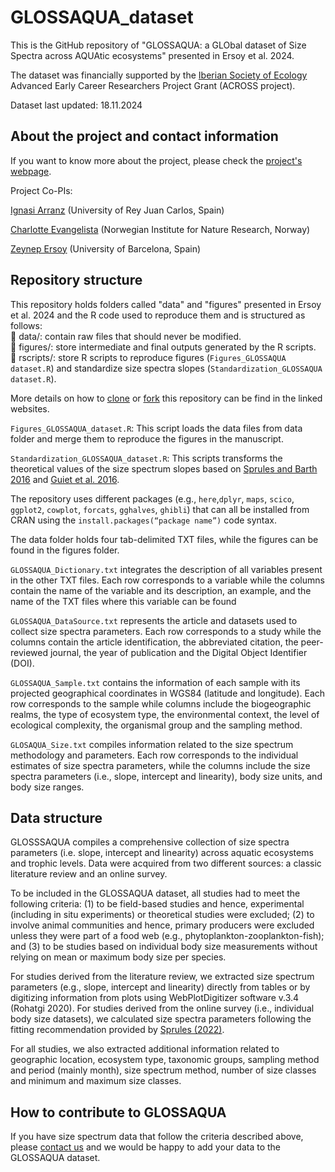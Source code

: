 # GLOSSAQUA_dataset

This is the GitHub repository of "GLOSSAQUA: a GLObal dataset of Size Spectra across AQUAtic ecosystems" presented in Ersoy et al. 2024.

The dataset was financially supported by the [Iberian Society of Ecology](https://www.sibecol.org/en/) Advanced Early Career Researchers Project Grant (ACROSS project).

Dataset last updated: 18.11.2024


## About the project and contact information

If you want to know more about the project, please check the [project's webpage](https://across.netlify.app/).

Project Co-PIs: 

<a href="https://www.ignasiarranz.com/" target="_blank">Ignasi Arranz</a> (University of Rey Juan Carlos, Spain)

<a href="https://charlotteevangelista.weebly.com/" target="_blank">Charlotte Evangelista</a> (Norwegian Institute for Nature Research, Norway)

<a href="https://zeynepersoy.com/" target="_blank">Zeynep Ersoy</a> (University of Barcelona, Spain)


## Repository structure

This repository holds folders called "data" and "figures" presented in Ersoy et al. 2024 and the R code used to reproduce them and is structured as follows:  
📁 data/: contain raw files that should never be modified.  
📁 figures/: store intermediate and final outputs generated by the R scripts.    
📁 rscripts/: store R scripts to reproduce figures (`Figures_GLOSSAQUA dataset.R`) and standardize size spectra slopes (`Standardization_GLOSSAQUA dataset.R`).

More details on how to [clone](https://docs.github.com/en/repositories/creating-and-managing-repositories/cloning-a-repository) or [fork](https://docs.github.com/en/pull-requests/collaborating-with-pull-requests/working-with-forks/fork-a-repo) this repository can be find in the linked websites.

`Figures_GLOSSAQUA_dataset.R`: This script loads the data files from data folder and merge them to reproduce the figures in the manuscript.

`Standardization_GLOSSAQUA_dataset.R`: This scripts transforms the theoretical values of the size spectrum slopes based on [Sprules and Barth 2016](https://cdnsciencepub.com/doi/abs/10.1139/cjfas-2015-0115) and [Guiet et al. 2016](https://www.sciencedirect.com/science/article/abs/pii/S0304380016301958).

The repository uses different packages (e.g., `here`,`dplyr`, `maps`, `scico`, `ggplot2`, `cowplot`, `forcats`, `gghalves`, `ghibli`) that can all be installed from CRAN using the `install.packages(“package name”)` code syntax.

The data folder holds four tab-delimited TXT files, while the figures can be found in the figures folder.

`GLOSSAQUA_Dictionary.txt`  integrates the description of all variables present in the other TXT files. Each row corresponds to a variable while the columns contain the name of the variable and its description, an example, and the name of the TXT files where this variable can be found

`GLOSSAQUA_DataSource.txt` represents the article and datasets used to collect size spectra parameters. Each row corresponds to a study while the columns contain the article identification, the abbreviated citation, the peer-reviewed journal, the year of publication and the Digital Object Identifier (DOI).

`GLOSSAQUA_Sample.txt` contains the information of each sample with its projected geographical coordinates in WGS84 (latitude and longitude). Each row corresponds to the sample while columns include the biogeographic realms, the type of ecosystem type, the environmental context, the level of ecological complexity, the organismal group and the sampling method.

`GLOSAQUA_Size.txt` compiles information related to the size spectrum methodology and parameters. Each row corresponds to the individual estimates of size spectra parameters, while the columns include the size spectra parameters (i.e., slope, intercept and linearity), body size units, and body size ranges.


## Data structure

GLOSSSAQUA compiles a comprehensive collection of size spectra parameters (i.e. slope, intercept and linearity) across aquatic ecosystems and trophic levels. Data were acquired from two different sources: a classic literature review and an online survey.

To be included in the GLOSSAQUA dataset, all studies had to meet the following criteria: (1) to be field-based studies and hence, experimental (including in situ experiments) or theoretical studies were excluded; (2) to involve animal communities and hence, primary producers were excluded unless they were part of a food web (e.g., phytoplankton-zooplankton-fish); and (3) to be studies based on individual body size measurements without relying on mean or maximum body size per species.

For studies derived from the literature review, we extracted size spectrum parameters (e.g., slope, intercept and linearity) directly from tables or by digitizing information from plots using WebPlotDigitizer software v.3.4 (Rohatgi 2020). For studies derived from the online survey (i.e., individual body size datasets), we calculated size spectra parameters following the fitting recommendation provided by [Sprules (2022)](https://www.sciencedirect.com/science/article/abs/pii/B9780128191668000244?via%3Dihub). 

For all studies, we also extracted additional information related to geographic location, ecosystem type, taxonomic groups, sampling method and period (mainly month), size spectrum method, number of size classes and minimum and maximum size classes. 
 


## How to contribute to GLOSSAQUA

If you have size spectrum data that follow the criteria described above, please
<a href='mailto:ignasi.arranz@urjc.es,charlotte.evangelista0@gmail.com,zzeynepersoy@gmail.com'>contact us</a> and we would be happy to add your data to the GLOSSAQUA dataset.


